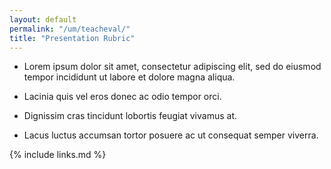 ```yaml
---
layout: default
permalink: "/um/teacheval/"
title: "Presentation Rubric"
---
```


- Lorem ipsum dolor sit amet, consectetur adipiscing elit, sed do
  eiusmod tempor incididunt ut labore et dolore magna aliqua.

- Lacinia quis vel eros donec ac odio tempor orci.

- Dignissim cras tincidunt lobortis feugiat vivamus at.

- Lacus luctus accumsan tortor posuere ac
  ut consequat semper viverra.

{% include links.md %}
